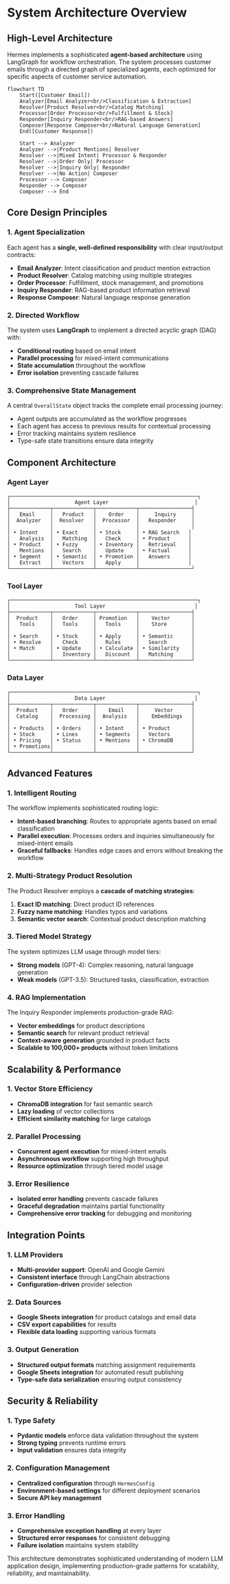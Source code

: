 # System Architecture Overview

## High-Level Architecture

Hermes implements a sophisticated **agent-based architecture** using LangGraph for workflow orchestration. The system processes customer emails through a directed graph of specialized agents, each optimized for specific aspects of customer service automation.

```mermaid
flowchart TD
    Start([Customer Email])
    Analyzer[Email Analyzer<br/>Classification & Extraction]
    Resolver[Product Resolver<br/>Catalog Matching]
    Processor[Order Processor<br/>Fulfillment & Stock]
    Responder[Inquiry Responder<br/>RAG-based Answers]
    Composer[Response Composer<br/>Natural Language Generation]
    End([Customer Response])

    Start --> Analyzer
    Analyzer -->|Product Mentions| Resolver
    Resolver -->|Mixed Intent| Processor & Responder
    Resolver -->|Order Only| Processor
    Resolver -->|Inquiry Only| Responder
    Resolver -->|No Action| Composer
    Processor --> Composer
    Responder --> Composer
    Composer --> End
```

## Core Design Principles

### 1. Agent Specialization
Each agent has a **single, well-defined responsibility** with clear input/output contracts:

- **Email Analyzer**: Intent classification and product mention extraction
- **Product Resolver**: Catalog matching using multiple strategies
- **Order Processor**: Fulfillment, stock management, and promotions
- **Inquiry Responder**: RAG-based product information retrieval
- **Response Composer**: Natural language response generation

### 2. Directed Workflow
The system uses **LangGraph** to implement a directed acyclic graph (DAG) with:
- **Conditional routing** based on email intent
- **Parallel processing** for mixed-intent communications
- **State accumulation** throughout the workflow
- **Error isolation** preventing cascade failures

### 3. Comprehensive State Management
A central `OverallState` object tracks the complete email processing journey:
- Agent outputs are accumulated as the workflow progresses
- Each agent has access to previous results for contextual processing
- Error tracking maintains system resilience
- Type-safe state transitions ensure data integrity

## Component Architecture

### Agent Layer
```
┌─────────────────────────────────────────────────────────────┐
│                     Agent Layer                            │
├─────────────┬─────────────┬─────────────┬─────────────────┤
│   Email     │   Product   │    Order    │     Inquiry     │
│  Analyzer   │  Resolver   │  Processor  │   Responder     │
│             │             │             │                 │
│ • Intent    │ • Exact     │ • Stock     │ • RAG Search   │
│   Analysis  │   Matching  │   Check     │ • Product      │
│ • Product   │ • Fuzzy     │ • Inventory │   Retrieval    │
│   Mentions  │   Search    │   Update    │ • Factual      │
│ • Segment   │ • Semantic  │ • Promotion │   Answers      │
│   Extract   │   Vectors   │   Apply     │                │
└─────────────┴─────────────┴─────────────┴─────────────────┘
```

### Tool Layer
```
┌─────────────────────────────────────────────────────────────┐
│                     Tool Layer                             │
├─────────────┬─────────────┬─────────────┬─────────────────┤
│  Product    │   Order     │ Promotion   │    Vector       │
│   Tools     │   Tools     │   Tools     │    Store        │
│             │             │             │                 │
│ • Search    │ • Stock     │ • Apply     │ • Semantic      │
│ • Resolve   │   Check     │   Rules     │   Search        │
│ • Match     │ • Update    │ • Calculate │ • Similarity    │
│             │   Inventory │   Discount  │   Matching      │
└─────────────┴─────────────┴─────────────┴─────────────────┘
```

### Data Layer
```
┌─────────────────────────────────────────────────────────────┐
│                     Data Layer                             │
├─────────────┬─────────────┬─────────────┬─────────────────┤
│  Product    │   Order     │    Email    │     Vector      │
│  Catalog    │  Processing │  Analysis   │    Embeddings   │
│             │             │             │                 │
│ • Products  │ • Orders    │ • Intent    │ • Product       │
│ • Stock     │ • Lines     │ • Segments  │   Vectors       │
│ • Pricing   │ • Status    │ • Mentions  │ • ChromaDB      │
│ • Promotions│             │             │                 │
└─────────────┴─────────────┴─────────────┴─────────────────┘
```

## Advanced Features

### 1. Intelligent Routing
The workflow implements sophisticated routing logic:
- **Intent-based branching**: Routes to appropriate agents based on email classification
- **Parallel execution**: Processes orders and inquiries simultaneously for mixed-intent emails
- **Graceful fallbacks**: Handles edge cases and errors without breaking the workflow

### 2. Multi-Strategy Product Resolution
The Product Resolver employs a **cascade of matching strategies**:
1. **Exact ID matching**: Direct product ID references
2. **Fuzzy name matching**: Handles typos and variations
3. **Semantic vector search**: Contextual product description matching

### 3. Tiered Model Strategy
The system optimizes LLM usage through model tiers:
- **Strong models** (GPT-4): Complex reasoning, natural language generation
- **Weak models** (GPT-3.5): Structured tasks, classification, extraction

### 4. RAG Implementation
The Inquiry Responder implements production-grade RAG:
- **Vector embeddings** for product descriptions
- **Semantic search** for relevant product retrieval
- **Context-aware generation** grounded in product facts
- **Scalable to 100,000+ products** without token limitations

## Scalability & Performance

### 1. Vector Store Efficiency
- **ChromaDB integration** for fast semantic search
- **Lazy loading** of vector collections
- **Efficient similarity matching** for large catalogs

### 2. Parallel Processing
- **Concurrent agent execution** for mixed-intent emails
- **Asynchronous workflow** supporting high throughput
- **Resource optimization** through tiered model usage

### 3. Error Resilience
- **Isolated error handling** prevents cascade failures
- **Graceful degradation** maintains partial functionality
- **Comprehensive error tracking** for debugging and monitoring

## Integration Points

### 1. LLM Providers
- **Multi-provider support**: OpenAI and Google Gemini
- **Consistent interface** through LangChain abstractions
- **Configuration-driven** provider selection

### 2. Data Sources
- **Google Sheets integration** for product catalogs and email data
- **CSV export capabilities** for results
- **Flexible data loading** supporting various formats

### 3. Output Generation
- **Structured output formats** matching assignment requirements
- **Google Sheets integration** for automated result publishing
- **Type-safe data serialization** ensuring output consistency

## Security & Reliability

### 1. Type Safety
- **Pydantic models** enforce data validation throughout the system
- **Strong typing** prevents runtime errors
- **Input validation** ensures data integrity

### 2. Configuration Management
- **Centralized configuration** through `HermesConfig`
- **Environment-based settings** for different deployment scenarios
- **Secure API key management**

### 3. Error Handling
- **Comprehensive exception handling** at every layer
- **Structured error responses** for consistent debugging
- **Failure isolation** maintains system stability

This architecture demonstrates sophisticated understanding of modern LLM application design, implementing production-grade patterns for scalability, reliability, and maintainability. 
